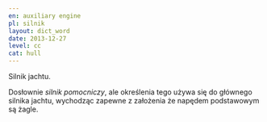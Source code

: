 ```yaml
---
en: auxiliary engine 
pl: silnik
layout: dict_word
date: 2013-12-27
level: cc
cat: hull
---
```


Silnik jachtu.    

Dosłownie *silnik pomocniczy*, ale określenia tego używa się do głównego silnika jachtu, wychodząc zapewne z założenia że napędem podstawowym są żagle.
